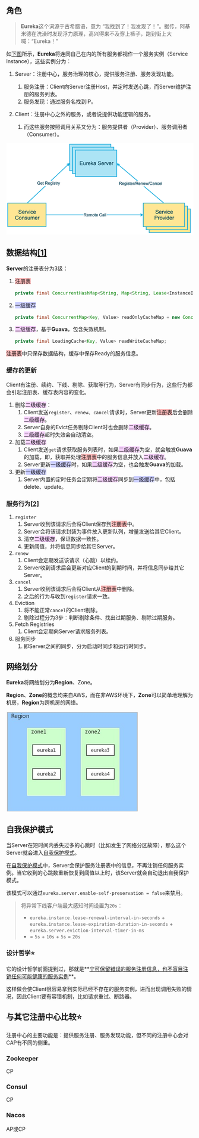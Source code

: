 ## 角色

> **Eureka**这个词源于古希腊语，意为 “我找到了！我发现了！”。据传，阿基米德在洗澡时发现浮力原理，高兴得来不及穿上裤子，跑到街上大喊：“Eureka！”

如[下图](https://blog.csdn.net/qiansg123/article/details/80127590)所示，**Eureka**将连同自己在内的所有服务都视作一个服务实例（Service Instance），这些实例分为：

1. Server：注册中心，服务治理的核心，提供服务注册、服务发现功能。
   1. 服务注册：Client向Server注册Host，并定时发送心跳，而Server维护注册的服务列表。
   2. 服务发现：通过服务名找到IP。

2. Client：注册中心之外的服务，或者说提供功能逻辑的服务。
   1. 而这些服务按照调用关系又分为：服务提供者（Provider）、服务调用者（Consumer）。

![](../images/6/eureka-roles.jpg)



## 数据结构[[1]](https://developer.aliyun.com/article/740352)

**Server**的注册表分为3级：

1. <span style=background:#ffb8b8>注册表</span>

   ```java
   private final ConcurrentHashMap<String, Map<String, Lease<InstanceInfo>>> registry = new ConcurrentHashMap<>();
   ```

2. <span style=background:#c9ccff>一级缓存</span>

   ```java
   private final ConcurrentMap<Key, Value> readOnlyCacheMap = new ConcurrentHashMap<>();
   ```

3. <span style=background:#f8d2ff>二级缓存</span>，基于**Guava**，包含失效机制。

   ```java
   private final LoadingCache<Key, Value> readWriteCacheMap;
   ```

<span style=background:#ffb8b8>注册表</span>中只保存数据结构，缓存中保存Ready的服务信息。

### 缓存的更新

Client有注册、续约、下线、剔除、获取等行为，Server有同步行为，这些行为都会引起注册表、缓存表内容的变化。

1. 删除<span style=background:#f8d2ff>二级缓存</span>：
   1. Client发送`register`、`renew`、`cancel`请求时，Server更新<span style=background:#ffb8b8>注册表</span>后会删除<span style=background:#f8d2ff>二级缓存</span>。
   2. Server自身的Evict任务剔除Client时也会删除<span style=background:#f8d2ff>二级缓存</span>。
   3. <span style=background:#f8d2ff>二级缓存</span>超时失效会自动清空。
2. 加载<span style=background:#f8d2ff>二级缓存</span>
   1. Client发送`get`请求获取服务列表时，如果<span style=background:#f8d2ff>二级缓存</span>为空，就会触发**Guava**的加载，即，获取并处理<span style=background:#ffb8b8>注册表</span>中的服务信息并放入<span style=background:#f8d2ff>二级缓存</span>。
   2. Server更新<span style=background:#c9ccff>一级缓存</span>时，如果<span style=background:#f8d2ff>二级缓存</span>为空，也会触发**Guava**的加载。
3. 更新<span style=background:#c9ccff>一级缓存</span>
   1. Server内置的定时任务会定期将<span style=background:#f8d2ff>二级缓存</span>同步到<span style=background:#c9ccff>一级缓存</span>中，包括delete、update。

### 服务行为[[2]](https://developer.aliyun.com/article/740352?accounttraceid=a86103375a534931a28af14f461ab194teoe)

1. `register`
   1. Server收到该请求后会将Client保存到<span style=background:#ffb8b8>注册表</span>中。
   2. Server会将该请求封装为事件放入更新队列，增量发送给其它Client。
   3. 清空<span style=background:#f8d2ff>二级缓存</span>，保证数据一致性。
   4. 更新阈值，并将信息同步给其它Server。
2. `renew`
   1. Client会定期发送该请求（心跳）以续约。
   2. Server收到请求后会更新对应Client的到期时间，并将信息同步给其它Server。
3. `cancel`
   1. Server收到该请求后会将Client从<span style=background:#ffb8b8>注册表</span>中删除。
   2. 之后的行为与收到`register`请求一致。
4. Eviction
   1. 将不能正常`cancel`的Client剔除。
   2. 剔除过程分为3步：判断剔除条件、找出过期服务、剔除过期服务。
5. Fetch Registries
   1. Client会定期向Server请求服务列表。
6. 服务同步
   1. 即Server之间的同步，分为启动时同步和运行时同步。



## 网络划分

**Eureka**将网络划分为**Region**、Zone。

**Region**、**Zone**的概念均来自AWS，而在非AWS环境下，**Zone**可以简单地理解为机房，**Region**为跨机房的网络。

![](../images/6/eureka-region-zone.jpg)



## 自我保护模式

当Server在短时间内丢失过多的心跳时（比如发生了网络分区故障），那么这个Server就会进入<u>自我保护模式</u>。

在<u>自我保护模式</u>中，Server会保护服务注册表中的信息，不再注销任何服务实例。当它收到的心跳数重新恢复到阈值以上时，该Server就会自动退出自我保护模式。

该模式可以通过`eureka.server.enable-self-preservation = false`来禁用。

> 将异常下线客户端最大感知时间设置为`20s`：
>
> - `eureka.instance.lease-renewal-interval-in-seconds` + `eureka.instance.lease-expiration-duration-in-seconds` + `eureka.server.eviction-interval-timer-in-ms`
> - = `5s` + `10s` + `5s` = `20s`

### 设计哲学⭐

它的设计哲学前面提到过，那就是**<u>宁可保留错误的服务注册信息，也不盲目注销任何可能健康的服务实例</u>**。

这样做会使Client很容易拿到实际已经不存在的服务实例，进而出现调用失败的情况，因此Client要有容错机制，比如请求重试、断路器。



## 与其它注册中心比较⭐

注册中心的主要功能是：提供服务注册、服务发现功能，但不同的注册中心会对CAP有不同的侧重。

### Zookeeper

CP

### Consul

CP

### Nacos

AP或CP



